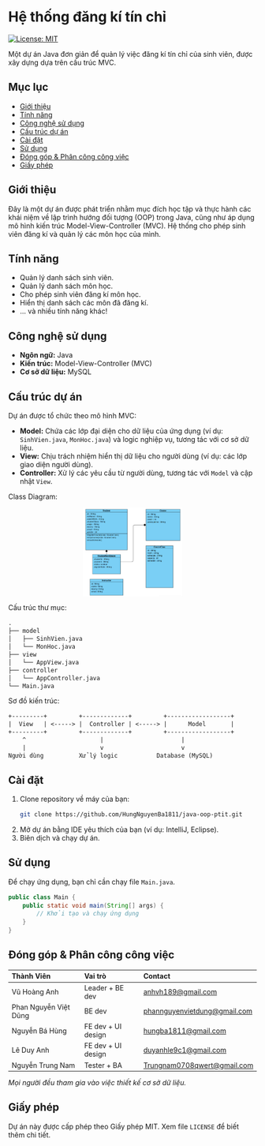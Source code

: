 # Hệ thống đăng kí tín chỉ

[![License: MIT](https://img.shields.io/badge/License-MIT-yellow.svg)](https://github.com/HungNguyenBa1811/java-oop-ptit/blob/main/LICENSE)


Một dự án Java đơn giản để quản lý việc đăng kí tín chỉ của sinh viên, được xây dựng dựa trên cấu trúc MVC.

## Mục lục

- [Giới thiệu](#giới-thiệu)
- [Tính năng](#tính-năng)
- [Công nghệ sử dụng](#công-nghệ-sử-dụng)
- [Cấu trúc dự án](#cấu-trúc-dự-án)
- [Cài đặt](#cài-đặt)
- [Sử dụng](#sử-dụng)
- [Đóng góp & Phân công công việc](#đóng-góp--phân-công-công-việc)
- [Giấy phép](#giấy-phép)

## Giới thiệu

Đây là một dự án được phát triển nhằm mục đích học tập và thực hành các khái niệm về lập trình hướng đối tượng (OOP) trong Java, cũng như áp dụng mô hình kiến trúc Model-View-Controller (MVC). Hệ thống cho phép sinh viên đăng kí và quản lý các môn học của mình.

## Tính năng

- Quản lý danh sách sinh viên.
- Quản lý danh sách môn học.
- Cho phép sinh viên đăng kí môn học.
- Hiển thị danh sách các môn đã đăng kí.
- ... và nhiều tính năng khác!

## Công nghệ sử dụng

- **Ngôn ngữ:** Java
- **Kiến trúc:** Model-View-Controller (MVC)
- **Cơ sở dữ liệu:** MySQL

## Cấu trúc dự án

Dự án được tổ chức theo mô hình MVC:

- **Model:** Chứa các lớp đại diện cho dữ liệu của ứng dụng (ví dụ: `SinhVien.java`, `MonHoc.java`) và logic nghiệp vụ, tương tác với cơ sở dữ liệu.
- **View:** Chịu trách nhiệm hiển thị dữ liệu cho người dùng (ví dụ: các lớp giao diện người dùng).
- **Controller:** Xử lý các yêu cầu từ người dùng, tương tác với `Model` và cập nhật `View`.

Class Diagram:
<div align="center">
<img align="center" style="width: 40%; height: auto;" src="./ClassDiagram.png">
</div>

Cấu trúc thư mục:
```
.
├── model
│   ├── SinhVien.java
│   └── MonHoc.java
├── view
│   └── AppView.java
├── controller
│   └── AppController.java
└── Main.java
```

Sơ đồ kiến trúc:
```ascii
+---------+         +-------------+         +------------------+
|  View   | <-----> |  Controller | <-----> |      Model       |
+---------+         +-------------+         +------------------+
    ^                     |                      |
    |                     v                      v
Người dùng          Xử lý logic           Database (MySQL)
```

## Cài đặt

1.  Clone repository về máy của bạn:
    ```sh
    git clone https://github.com/HungNguyenBa1811/java-oop-ptit.git
    ```
2.  Mở dự án bằng IDE yêu thích của bạn (ví dụ: IntelliJ, Eclipse).
3.  Biên dịch và chạy dự án.

## Sử dụng

Để chạy ứng dụng, bạn chỉ cần chạy file `Main.java`.

```java
public class Main {
    public static void main(String[] args) {
        // Khởi tạo và chạy ứng dụng
    }
}
```

## Đóng góp & Phân công công việc

| Thành Viên | Vai trò | Contact |
| :--- | :--- | :--- |
| Vũ Hoàng Anh | Leader + BE dev | anhvh189@gmail.com |
| Phan Nguyễn Việt Dũng | BE dev | phannguyenvietdung@gmail.com |
| Nguyễn Bá Hùng | FE dev + UI design | hungba1811@gmail.com |
| Lê Duy Anh | FE dev + UI design | duyanhle9c1@gmail.com |
| Nguyễn Trung Nam | Tester + BA | Trungnam0708qwert@gmail.com |

*Mọi người đều tham gia vào việc thiết kế cơ sở dữ liệu.*

## Giấy phép

Dự án này được cấp phép theo Giấy phép MIT. Xem file `LICENSE` để biết thêm chi tiết.
